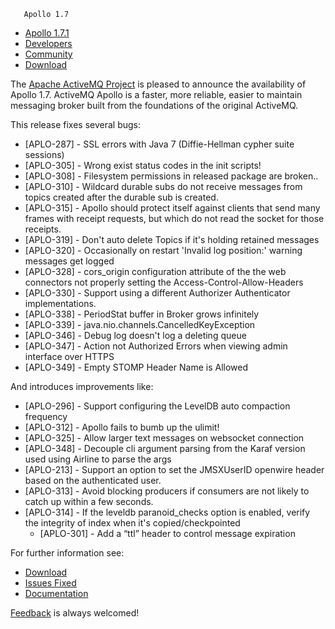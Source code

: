        Apollo 1.7

*   [Apollo 1.7.1](../../index.html)
*   [Developers](../../community/developers.html)
*   [Community](../../community/index.html)
*   [Download](../../download.html)

The [Apache ActiveMQ Project](http://activemq.apache.org) is pleased to announce the availability of Apollo 1.7. ActiveMQ Apollo is a faster, more reliable, easier to maintain messaging broker built from the foundations of the original ActiveMQ.

This release fixes several bugs:

*   \[APLO-287\] - SSL errors with Java 7 (Diffie-Hellman cypher suite sessions)
*   \[APLO-305\] - Wrong exist status codes in the init scripts!
*   \[APLO-308\] - Filesystem permissions in released package are broken..
*   \[APLO-310\] - Wildcard durable subs do not receive messages from topics created after the durable sub is created.
*   \[APLO-315\] - Apollo should protect itself against clients that send many frames with receipt requests, but which do not read the socket for those receipts.
*   \[APLO-319\] - Don't auto delete Topics if it's holding retained messages
*   \[APLO-320\] - Occasionally on restart 'Invalid log position:' warning messages get logged
*   \[APLO-328\] - cors_origin configuration attribute of the the web connectors not properly setting the Access-Control-Allow-Headers
*   \[APLO-330\] - Support using a different Authorizer Authenticator implementations.
*   \[APLO-338\] - PeriodStat buffer in Broker grows infinitely
*   \[APLO-339\] - java.nio.channels.CancelledKeyException
*   \[APLO-346\] - Debug log doesn't log a deleting queue
*   \[APLO-347\] - Action not Authorized Errors when viewing admin interface over HTTPS
*   \[APLO-349\] - Empty STOMP Header Name is Allowed

And introduces improvements like:

*   \[APLO-296\] - Support configuring the LevelDB auto compaction frequency
*   \[APLO-312\] - Apollo fails to bumb up the ulimit!
*   \[APLO-325\] - Allow larger text messages on websocket connection
*   \[APLO-348\] - Decouple cli argument parsing from the Karaf version used using Airline to parse the args
*   \[APLO-213\] - Support an option to set the JMSXUserID openwire header based on the authenticated user.
*   \[APLO-313\] - Avoid blocking producers if consumers are not likely to catch up within a few seconds.
*   \[APLO-314\] - If the leveldb paranoid_checks option is enabled, verify the integrity of index when it's copied/checkpointed
    *   \[APLO-301\] - Add a “ttl” header to control message expiration

For further information see:

*   [Download](http://activemq.apache.org/apollo/download.html)
*   [Issues Fixed](https://issues.apache.org/jira/secure/ReleaseNote.jspa?version=12322515&styleName=Text&projectId=12311310&Create=Create)
*   [Documentation](http://activemq.apache.org/apollo/versions/1.7/website/documentation)

[Feedback](http://activemq.apache.org/community/index.html) is always welcomed!